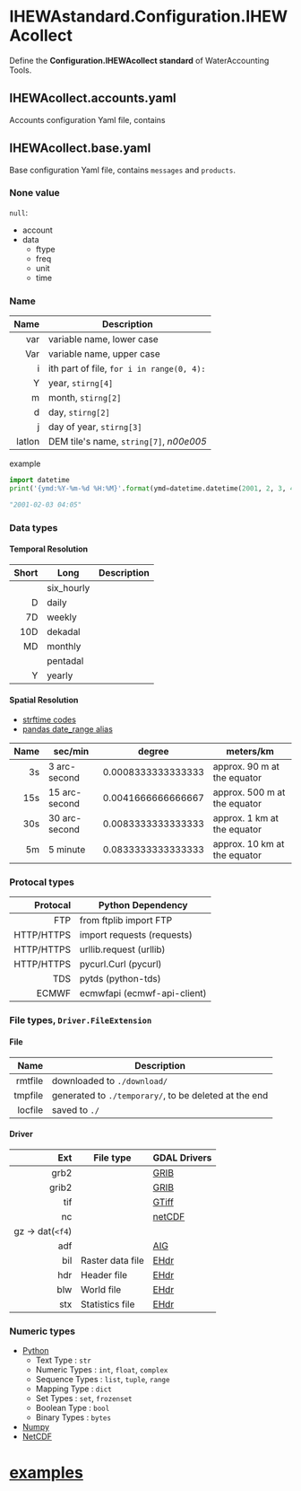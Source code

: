 # IHEWAstandard.Configuration.IHEWAcollect

Define the **Configuration.IHEWAcollect standard** of WaterAccounting Tools.


## IHEWAcollect.accounts.yaml

Accounts configuration Yaml file, contains 


## IHEWAcollect.base.yaml

Base configuration Yaml file, contains `messages` and `products`.

### None value

`null`: 

  * account
  * data
    * ftype
    * freq
    * unit
    * time


### Name

| Name       | Description                               |
| ---------: |------------------------------------------ |
| var        | variable name, lower case                 |
| Var        | variable name, upper case                 |
| i          | ith part of file, `for i in range(0, 4):` |
| Y          | year, `stirng[4]`                         |
| m          | month, `stirng[2]`                        |
| d          | day, `stirng[2]`                          |
| j          | day of year, `stirng[3]`                  |
| latlon     | DEM tile's name, `string[7]`, _n00e005_   |

example

```Python
import datetime
print('{ymd:%Y-%m-%d %H:%M}'.format(ymd=datetime.datetime(2001, 2, 3, 4, 5)))

"2001-02-03 04:05"
```


### Data types

#### Temporal Resolution

| Short   | Long       | Description |
| ------: |----------- | ----------- |
|         | six_hourly |             |
| D       | daily      |             |
| 7D      | weekly     |             |
| 10D     | dekadal    |             |
| MD      | monthly    |             |
|         | pentadal   |             |
| Y       | yearly     |             |

#### Spatial Resolution
  
  * [strftime codes](http://strftime.org/)
  * [pandas date_range alias](https://pandas.pydata.org/pandas-docs/stable/user_guide/timeseries.html#timeseries-offset-aliases)

| Name       | sec/min        | degree   	       | meters/km                    |
| ---------: |--------------- | ------------------ | ---------------------------- |
| 3s         | 3 arc-second   | 0.0008333333333333 | approx. 90 m at the equator  |
| 15s        | 15 arc-second  | 0.0041666666666667 | approx. 500 m at the equator |
| 30s        | 30 arc-second  | 0.0083333333333333 | approx. 1 km at the equator  |
| 5m         | 5 minute       | 0.0833333333333333 | approx. 10 km at the equator |


### Protocal types

| Protocal   | Python Dependency           |
| ---------: |---------------------------- |
| FTP        | from ftplib import FTP      |
| HTTP/HTTPS | import requests (requests)  |
| HTTP/HTTPS | urllib.request (urllib)     |
| HTTP/HTTPS | pycurl.Curl (pycurl)        |
| TDS        | pytds (python-tds)          |
| ECMWF      | ecmwfapi (ecmwf-api-client) |


### File types, `Driver.FileExtension`

#### File

| Name       | Description                                           |
| ---------: |------------------------------------------------------ |
| rmtfile    | downloaded to `./download/`                           |
| tmpfile    | generated to `./temporary/`, to be deleted at the end |
| locfile    | saved to `./`                                         |

#### Driver

| Ext              | File type        | GDAL Drivers                                                        |
| ---------------: | ---------------- | ------------------------------------------------------------------- |
| grb2             |                  | [GRIB](https://gdal.org/drivers/raster/grib.html#raster-grib)       |
| grib2            |                  | [GRIB](https://gdal.org/drivers/raster/grib.html#raster-grib)       |
| tif              |                  | [GTiff](https://gdal.org/drivers/raster/gtiff.html#raster-gtiff)    |
| nc               |                  | [netCDF](https://gdal.org/drivers/raster/netcdf.html#raster-netcdf) |
| gz -> dat(`<f4`) |                  |                                                                     |
| adf              |                  | [AIG](https://gdal.org/drivers/raster/aig.html#raster-aig)          |
| bil              | Raster data file | [EHdr](https://gdal.org/drivers/raster/ehdr.html#raster-ehdr)       |
| hdr              | Header file      | [EHdr](https://gdal.org/drivers/raster/ehdr.html#raster-ehdr)       |
| blw              | World file       | [EHdr](https://gdal.org/drivers/raster/ehdr.html#raster-ehdr)       |
| stx              | Statistics file  | [EHdr](https://gdal.org/drivers/raster/ehdr.html#raster-ehdr)       |


### Numeric types

  * [Python](https://docs.python.org/3/library/stdtypes.html)
    * Text Type      : `str`
    * Numeric Types  : `int`, `float`, `complex`
    * Sequence Types : `list`, `tuple`, `range`
    * Mapping Type   : `dict`
    * Set Types      : `set`, `frozenset`
    * Boolean Type   : `bool`
    * Binary Types   : `bytes`
  * [Numpy](https://docs.scipy.org/doc/numpy/user/basics.types.html)
  * [NetCDF](https://www.unidata.ucar.edu/software/netcdf/docs/data_type.html)


# [examples](examples/README.md)
